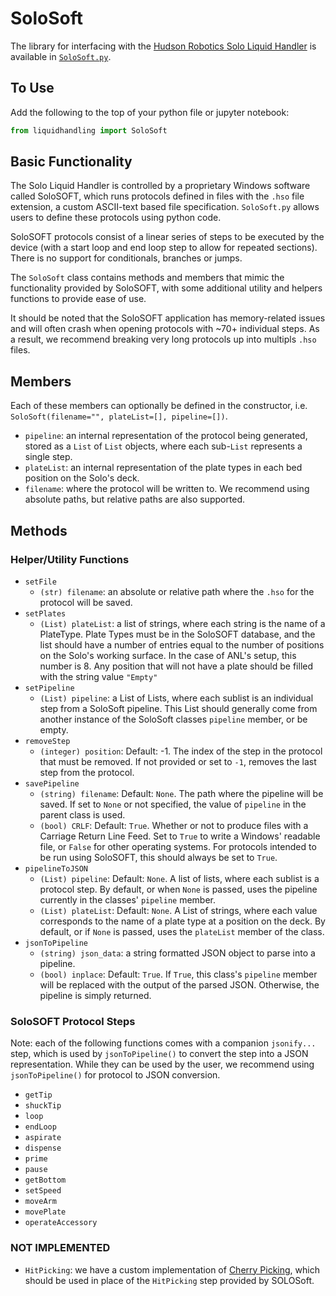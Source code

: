 # SoloSoft

The library for interfacing with the [Hudson Robotics Solo Liquid Handler](https://hudsonrobotics.com/products/liquid-handling/solo-liquid-handling/) is available in [`SoloSoft.py`](../liquidhandling/SoloSoft.py).

## To Use

Add the following to the top of your python file or jupyter notebook:

```python
from liquidhandling import SoloSoft
```

## Basic Functionality

The Solo Liquid Handler is controlled by a proprietary Windows software called SoloSOFT, which runs protocols defined in files with the `.hso` file extension, a custom ASCII-text based file specification. `SoloSoft.py` allows users to define these protocols using python code.

SoloSOFT protocols consist of a linear series of steps to be executed by the device (with a start loop and end loop step to allow for repeated sections). There is no support for conditionals, branches or jumps.

The `SoloSoft` class contains methods and members that mimic the functionality provided by SoloSOFT, with some additional utility and helpers functions to provide ease of use.

It should be noted that the SoloSOFT application has memory-related issues and will often crash when opening protocols with ~70+ individual steps. As a result, we recommend breaking very long protocols up into multipls `.hso` files.

## Members

Each of these members can optionally be defined in the constructor, i.e. `SoloSoft(filename="", plateList=[], pipeline=[])`.

* `pipeline`: an internal representation of the protocol being generated, stored as a `List` of `List` objects, where each sub-`List` represents a single step.
* `plateList`: an internal representation of the plate types in each bed position on the Solo's deck.
* `filename`: where the protocol will be written to. We recommend using absolute paths, but relative paths are also supported.


## Methods

### Helper/Utility Functions

* `setFile`
    * `(str) filename`: an absolute or relative path where the `.hso` for the protocol will be saved.
* `setPlates`
    * `(List) plateList`: a list of strings, where each string is the name of a PlateType. Plate Types must be in the SoloSOFT database, and the list should have a number of entries equal to the number of positions on the Solo's working surface. In the case of ANL's setup, this number is 8. Any position that will not have a plate should be filled with the string value `"Empty"`
* `setPipeline`
    * `(List) pipeline`: a List of Lists, where each sublist is an individual step from a SoloSoft pipeline. This List should generally come from another instance of the SoloSoft classes `pipeline` member, or be empty.
* `removeStep`
    * `(integer) position`: Default: -1. The index of the step in the protocol that must be removed. If not provided or set to `-1`, removes the last step from the protocol.
* `savePipeline`
    * `(string) filename`: Default: `None`. The path where the pipeline will be saved. If set to `None` or not specified, the value of `pipeline` in the parent class is used.
    * `(bool) CRLF`: Default: `True`. Whether or not to produce files with a Carriage Return Line Feed. Set to `True` to write a Windows' readable file, or `False` for other operating systems. For protocols intended to be run using SoloSOFT, this should always be set to `True`.
* `pipelineToJSON`
    * `(List) pipeline`: Default: `None`. A list of lists, where each sublist is a protocol step. By default, or when `None` is passed, uses the pipeline currently in the classes' `pipeline` member.
    * `(List) plateList`: Default: `None`. A List of strings, where each value corresponds to the name of a plate type at a position on the deck. By default, or if `None` is passed, uses the `plateList` member of the class.
* `jsonToPipeline`
    * `(string) json_data`: a string formatted JSON object to parse into a pipeline.
    * `(bool) inplace`: Default: `True`. If `True`, this class's `pipeline` member will be replaced with the output of the parsed JSON. Otherwise, the pipeline is simply returned.
### SoloSOFT Protocol Steps

Note: each of the following functions comes with a companion `jsonify...` step, which is used by `jsonToPipeline()` to convert the step into a JSON representation. While they can be used by the user, we recommend using `jsonToPipeline()` for protocol to JSON conversion.

* `getTip`
* `shuckTip`
* `loop`
* `endLoop`
* `aspirate`
* `dispense`
* `prime`
* `pause`
* `getBottom`
* `setSpeed`
* `moveArm`
* `movePlate`
* `operateAccessory`


### NOT IMPLEMENTED

* `HitPicking`: we have a custom implementation of [Cherry Picking](../liquidhandling/hudson/CherryPicking.py), which should be used in place of the `HitPicking` step provided by SOLOSoft.